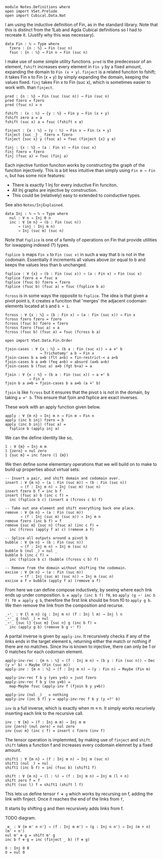 ```
module Notes.Definitions where
open import VSet.Prelude
open import Cubical.Data.Nat
```

I am using the inductive definition of Fin, as in the standard library. Note that this is distinct from the 1Lab and Agda Cubical definitions so I had to recreate it. (Justify why this was necessary).

```
data Fin : ℕ → Type where
  fzero : {n : ℕ} → Fin (suc n)
  fsuc : {n : ℕ} → Fin n → Fin (suc n)
```

I make use of some simple utility functions. `pred` is the predecessor
of an element, `fshift` increases every element in `Fin y` by a fixed
amount, expanding the domain to `Fin (x + y)`. `finject` is a related
funciton to fshift; it takes Fin x to Fin (x + y) by simply expanding
the domain, keeping the values fixed. `finj` takes Fin x to Fin (suc x),
which is sometimes easier to work with. than `finject`.

```
pred : {n : ℕ} → Fin (suc (suc n)) → Fin (suc n)
pred fzero = fzero
pred (fsuc n) = n

fshift : (x : ℕ) → {y : ℕ} → Fin y → Fin (x + y)
fshift zero a = a
fshift (suc x) a = fsuc (fshift x a)

finject : {x : ℕ} → (y : ℕ) → Fin x → Fin (x + y)
finject {suc _} _ fzero = fzero
finject {suc x} y (fsuc a) = fsuc (finject {x} y a)

finj : {x : ℕ} → (a : Fin x) → Fin (suc x)
finj fzero = fzero
finj (fsuc a) = fsuc (finj a)
```



Each injective funtion funciton works by constructing the graph of the funciton injectively. This is a bit less intuitive than simply using `Fin m → Fin n`, but has some nice features:
 - There is exactly 1 Inj for every inductive Fin funciton.
 - All Inj graphs are injective by construction.
 - This could be (relatively) easy to extended to coinductive types.

See also `Notes/InjExplained`.

```
data Inj : ℕ → ℕ → Type where
  nul : ∀ n → Inj 0 n
  inc : ∀ {m n} → (b : Fin (suc n))
      → (inj : Inj m n)
      → Inj (suc m) (suc n)
```

Note that `fsplice` is one of a family of operations on Fin that provide utilities for iswapping indexed (?) types.

`fsplice b` maps `Fin x` to `Fin (suc x)` in such a way that b is not
in the codomain. Essentially it increments all values above (or equal to b and
keeps the values less than b unchanged. 

```
fsplice : ∀ {x} → (b : Fin (suc x)) → (a : Fin x) → Fin (suc x)
fsplice fzero a = fsuc a
fsplice (fsuc b) fzero = fzero
fsplice (fsuc b) (fsuc a) = fsuc (fsplice b a)
```

`fcross` is in some ways the opposite to `fsplice`.
The idea is that given a pivot point `b`, it creates a funciton that
'merges' the adjacent codomain elements located at `b` and `b + 1`.

```
fcross : ∀ {x : ℕ} → (b : Fin x) → (a : Fin (suc x)) → Fin x
fcross fzero fzero = fzero
fcross (fsuc b) fzero = fzero
fcross fzero (fsuc a) = a
fcross (fsuc b) (fsuc a) = fsuc (fcross b a)
```

```agda-uneval
open import VSet.Data.Fin.Order

fjoin-cases : ∀ {x : ℕ} → (b a : Fin (suc x)) → a ≉ᶠ b
                → Trichotomyᶠ a b → Fin x
fjoin-cases b a a≉b (flt a<b) = fin-restrict-< a a<b
fjoin-cases b a a≉b (feq a≈b) = absurd (a≉b a≈b)
fjoin-cases b (fsuc a) a≉b (fgt b<a) = a

fjoin : ∀ {x : ℕ} → (b a : Fin (suc x)) → a ≉ᶠ b
           → Fin x
fjoin b a a≉b = fjoin-cases b a a≉b (a ≟ᶠ b)
```

`fjoin` is like `fcross` but it ensures that the pivot `b` is not in
the domain, by taking `a ≉ᶠ b`. This ensure that fjoin and fsplice are
exact inverses.

These work with an apply function given below.

```
apply : ∀ {m n} → Inj m n → Fin m → Fin n
apply (inc b inj) fzero = b
apply (inc b inj) (fsuc a) =
  fsplice b (apply inj a)
```

We can the define identity like so,

```
𝟙 : ∀ {m} → Inj m m
𝟙 {zero} = nul zero
𝟙 {suc m} = inc fzero (𝟙 {m})
```

We then define some elementary operations that we will build on to
make to build up properties about virtual sets:

```
-- Insert a pair, and shift domain and codomain over.
insert : ∀ {m n} → (a : Fin (suc m)) → (b : Fin (suc n))
       → (f : Inj m n) → Inj (suc m) (suc n)
insert fzero b f = inc b f
insert (fsuc a) b (inc c f) =
  inc (fsplice b c) (insert a (fcross c b) f)

-- Take out one element and shift everything back one place.
remove : ∀ {m n} → (a : Fin (suc m))
       → (f : Inj (suc m) (suc n)) → Inj m n
remove fzero (inc b f) = f
remove {suc m} {suc n} (fsuc a) (inc c f) =
  inc (fcross (apply f a) c) (remove a f) 

-- Splice all outputs around a pivot b 
bubble : ∀ {m n} → (b : Fin (suc n))
       → (f : Inj m n) → Inj m (suc n)
bubble b (nul _) = nul _
bubble b (inc c f) =
  inc (fsplice b c) (bubble (fcross c b) f)

-- Remove from the domain without shifting the codomain.
excise : ∀ {m n} → (a : Fin (suc m))
       → (f : Inj (suc m) (suc n)) → Inj m (suc n)
excise a f = bubble (apply f a) (remove a f)
```

From here we can define compose inductively, by seeing where each link
ends up under composition. `b ≡ apply (inc b f) f0`, so `apply (g ∘ʲ
inc b f)
f0 ≡ apply g b`, therefore the first link should be from f0 to `apply
g b`. We then remove the link from the composition and recurse.

```
_∘ʲ_ : ∀ {l m n} (g : Inj m n) (f : Inj l m) → Inj l n 
_∘ʲ_ g (nul _) = nul _
_∘ʲ_ {suc l} {suc m} {suc n} g (inc b f) =
  inc (apply g b) (remove b g ∘ʲ f)
```

A parital inverse is given by `apply-inv`. It recursively checks if
any of the links ends in the target element `b`, returning either the
match or nothing if there are no matches. Since Inv is known to
injective, there can only be 1 or 0 matches for each codomain element.

```agda-uneval
apply-inv-rec : {m n : ℕ} → (f : Inj m n) → (b y : Fin (suc n)) → Dec (y ≈ᶠ b) → Maybe (Fin (suc m))
apply-inv : {m n : ℕ} → (f : Inj m n) → (y : Fin n) → Maybe (Fin m)

apply-inv-rec f b y (yes y≈b) = just fzero
apply-inv-rec f b y (no y≉b) =
  map-Maybe fsuc (apply-inv f (fjoin b y y≉b))

apply-inv (nul _) _ = nothing
apply-inv (inc b f) y = apply-inv-rec f b y (y ≈?ᶠ b)
```

`inv` is a full inverse, which is exactly when m ≡ n. It simply works recurively inserting each link to the recursive call.

```
inv : ∀ {m} → (f : Inj m m) → Inj m m
inv {zero} (nul zero) = nul zero
inv {suc m} (inc c f) = insert c fzero (inv f)
```

The tensor operation is implemnted, by making use of `finject` and
`shift`. `shift` takes a function f and increases every codomain
elemnet by a fixed amount.

```
shift1 : ∀ {m n} → (f : Inj m n) → Inj m (suc n)
shift1 (nul _) = nul _
shift1 (inc b f) = inc (fsuc b) (shift1 f)

shift : ∀ {m n} → (l : ℕ) → (f : Inj m n) → Inj m (l + n)
shift zero f = f
shift (suc l) f = shift1 (shift l f) 
```

This lets us define tensor `f ⊕ g` which works by recursing on f,
adding the link with finject. Once it reaches the end of the links
from `f`,

It starts by shifting g and then recursively adds links from f.

TODO diagram.

```
_⊕_ : ∀ {m m' n n'} → (f : Inj m m') → (g : Inj n n') → Inj (m + n) (m' + n')
nul m' ⊕ g = shift m' g
inc b f ⊕ g = inc (finject _ b) (f ⊕ g)

𝟘 : Inj 0 0
𝟘 = nul 0
```

